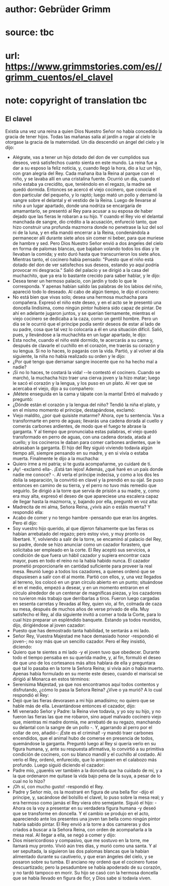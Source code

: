# author: Gebrüder Grimm
# source: tbc
# url: https://www.grimmstories.com/es//grimm_cuentos/el_clavel
# note: copyright of translation tbc

## El clavel 

Existía una vez una reina a quien Dios Nuestro Señor no había concedido
la gracia de tener hijos. Todas las mañanas salía al jardín a rogar al
cielo le otorgase la gracia de la maternidad. Un día descendió un ángel
del cielo y le dijo:
- Alégrate, vas a tener un hijo dotado del don de ver cumplidos sus
deseos, verá satisfechos cuanto sienta en este mundo.
La reina fue a dar a su esposo la feliz noticia, y, cuando llegó la
hora, dio a luz un hijo, con gran alegría del Rey.
Cada mañana iba la Reina al parque con el niño, y se lavaba allí en una
cristalina fuente. Ocurrió un día, cuando el niño estaba ya crecidito,
que, teniéndolo en el regazo, la madre se quedó dormida. Entonces se
acercó el viejo cocinero, que conocía el don particular del pequeño, y
lo raptó; luego mató un pollo y derramó la sangre sobre el delantal y el
vestido de la Reina. Luego de llevarse al niño a un lugar apartado,
donde una nodriza se encargaría de amamantarlo, se presentó al Rey para
acusar a su esposa de haber dejado que las fieras le robaran a su hijo.
Y cuando el Rey vio el delantal manchada de sangre, dio crédito a la
acusación, enfureció tanto, que hizo construir una profunda mazmorra
donde no penetrase la luz del sol ni de la luna, y en ella mandó
encerrar a la Reina, condenándola a permanecer allí durante siete años
sin comer ni beber, para que muriese de hambre y sed. Pero Dios Nuestro
Señor envió a dos ángeles del cielo en forma de palomas blancas, que
bajaban volando todos los días y le llevaban la comida; y esto duró
hasta que transcurrieron los siete años.
Mientras tanto, el cocinero había pensado: "Puesto que el niño está
dotado del don de ver satisfechos sus deseos, estando yo aquí podría
provocar mi desgracia." Salió del palacio y se dirigió a la casa del
muchachito, que ya era lo bastante crecido para saber hablar, y le
dijo:
- Desea tener un hermoso palacio, con jardín y todo lo que le
corresponda.
Y apenas habían salido las palabras de los labios del niño, apareció
todo lo deseado. Al cabo de algún tiempo, le dijo el cocinero:
- No está bien que vivas solo; desea una hermosa muchacha para
compañera.
Expresó el niño este deseo, y en el acto se le presentó una doncella
lindísima, como ningún pintor hubiera sido capaz de pintar. De ahí en
adelante jugaron juntos, y se querían tiernamente, mientras el viejo
cocinero se dedicaba a la caza, como un gentil hombre. Pero un día se le
ocurrió que el príncipe podía sentir deseos de estar al lado de su
padre, cosa que tal vez lo colocaría a él en una situación difícil.
Salió, pues, y llevándose a la muchachita en un lugar apartado, le
dijo:
- Esta noche, cuando el niño esté dormido, te acercarás a su cama y,
después de clavarle el cuchillo en el corazón, me traerás su corazón y
su lengua. Si no lo haces, lo pagarás con la vida.
Partió, y al volver al día siguiente, la niña no había realizado su
orden y le dijo:
- ¿Por qué tengo que derramar sangre inocente que no ha hecho mal a
nadie?
- ¡Si no lo haces, te costará la vida! --le contestó el cocinero.
Cuando se marchó, la muchacha hizo traer una cierva joven y la hizo
matar; luego le sacó el corazón y la lengua, y los puso en un plato. Al
ver que se acercaba el viejo, dijo a su compañero:
- ¡Métete enseguida en la cama y tápate con la manta!
Entró el malvado y preguntó:
- ¿Dónde están el corazón y la lengua del niño?
Tendió la niña el plato, y en el mismo momento el príncipe,
destapándose, exclamó:
- Viejo maldito, ¿por qué quisiste matarme? Ahora, oye tu sentencia. Vas
a transformarte en perro de aguas; llevarás una cadena dorada al cuello
y comerás carbones ardientes, de modo que el fuego te abrase la
garganta.
Y al tiempo que pronunciaba estas palabras, el viejo quedó transformado
en perro de aguas, con una cadena dorada, atada al cuello; y los
cocineros le daban para comer carbones ardientes, que le abrasaban la
garganta.
El hijo del Rey siguió viviendo todavía algún tiempo allí, siempre
pensando en su madre, y en si vivía o estaba muerta. Finalmente le dijo
a la muchacha:
- Quiero irme a mi patria; si te gusta acompañarme, yo cuidaré de ti.
- ¡Ay! -exclamó ella-. ¡Está tan lejos! Además, ¿qué haré en un país
donde nadie me conoce? -. Al verla el príncipe indecisa, y como a los
dos les dolía la separación, la convirtió en clavel y la prendió en su
ojal.
Se puso entonces en camino de su tierra, y el perro no tuvo más remedio
que seguirlo. Se dirigió a la torre que servía de prisión a su madre, y,
como era muy alta, expresó el deseo de que apareciese una escalera capaz
de llegar hasta la mazmorra, y, bajando por ella, preguntó en voz alta:
- Madrecita de mi alma, Señora Reina, ¿vivís aún o estáis muerta?
Y respondió ella:
- Acabo de comer y no tengo hambre -pensando que eran los ángeles.
Pero él dijo:
- Soy vuestro hijo querido, al que dijeron falsamente que las fieras os
habían arrebatado del regazo; pero estoy vivo, y muy pronto os
libertaré.
Y, volviendo a salir de la torre, se encaminó al palacio del Rey, su
padre, donde se hizo anunciar como un cazador forastero, que solicitaba
ser empleado en la corte. El Rey aceptó sus servicios, a condición de
que fuera un hábil cazador y supiera encontrar caza mayor, pues en todo
el reino no la había habido nunca. El cazador prometió proporcionarle en
cantidad suficiente para proveer la real mesa. Reunió luego a todos los
cazadores, a quienes ordenó que se dispusiesen a salir con él al monte.
Partió con ellos, y, una vez llegados al terreno, los colocó en un gran
círculo abierto en un punto; situándose él en el medio, empezó a desear,
y en un momento entraron en el círculo alrededor de un centenar de
magníficas piezas, y los cazadores no tuvieron más trabajo que
derribarlas a tiros. Fueron luego cargadas en sesenta carretas y
llevadas al Rey, quien vio, al fin, colmada de caza su mesa, después de
muchos años de verse privado de ella.
Muy satisfecho el Rey, al día siguiente invitó a comer a toda la Corte,
para lo cual hizo preparar un espléndido banquete.
Estando ya todos reunidos, dijo, dirigiéndose al joven cazador:
- Puesto que has demostrado tanta habilidad, te sentarás a mi lado.
- Señor Rey, Vuestra Majestad me hace demasiado honor -respondió el
joven-; no soy más que un sencillo cazador.
Pero el Rey insistió, diciendo:
- Quiero que te sientes a mi lado -y el joven tuvo que obedecer. Durante
todo el tiempo pensaba en su querida madre, y, al fin, formuló el deseo
de que uno de los cortesanos más altos hablara de ella y preguntara qué
tal lo pasaba en la torre la Señora Reina; si vivía aún o había muerto.
Apenas había formulado en su mente este deseo, cuando el mariscal se
dirigió al Monarca en estos términos:
- Serenísima Majestad, ya que nos encontramos aquí todos contentos y
disfrutando, ¿cómo lo pasa la Señora Reina? ¿Vive o ya murió?
A lo cual respondió el Rey:
- Dejó que las fieras devorasen a mi hijo amadísimo; no quiero que se
hable más de ella.
Levantándose entonces el cazador, dijo:
- Mí venerado Señor y Padre: la Reina vive todavía, y yo soy su hijo, y
no fueron las fieras las que me robaron, sino aquel malvado cocinero
viejo que, mientras mi madre dormía, me arrebató de su regazo, manchando
su delantal con la sangre de un pollo -. Y, agarrando al perro por el
collar de oro, añadió-: ¡Éste es el criminal! -y mandó traer carbones
encendidos, que el animal hubo de comerse en presencia de todos,
quemándose la garganta. Preguntó luego al Rey si quería verlo en su
figura humana, y, ante su respuesta afirmativa, lo convirtió a su
primitiva condición de cocinero, con su blanco mandil y el cuchillo al
costado. Al verlo el Rey, ordenó, enfurecido, que lo arrojasen en el
calabozo más profundo. Luego siguió diciendo el cazador:
- Padre mío, ¿queréis ver también a la doncella que ha cuidado de mí, y
a la que ordenaron me quitase la vida bajo pena de la suya, a pesar de
lo cual no lo hizo?
- ¡Oh sí, con mucho gusto! -respondió el Rey.
- Padre y Señor mío, os la mostraré en figura de una bella flor -dijo el
príncipe, y, sacándose del bolsillo el clavel, lo puso sobre la mesa
real; y era hermoso como jamás el Rey viera otro semejante. Siguió el
hijo: - Ahora os la voy a presentar en su verdadera figura humana -y
deseó que se transforme en doncella. Y el cambio se produjo en el acto,
apareciendo ante los presentes una joven tan bella como ningún pintor
habría sabido pintar.
El Rey envió a la torre a dos camareras y dos criados a buscar a la
Señora Reina, con orden de acompañarla a la mesa real. Al llegar a ella,
se negó a comer y dijo:
- Dios misericordioso y compasivo, que me sostuvo en la torre, me
llamará muy pronto.
Vivió aún tres días, y murió como una santa. Y al ser sepultada, la
siguieron las dos palomas blancas que la habían alimentado durante su
cautiverio, y que eran ángeles del cielo, y se posaron sobre su tumba.
El anciano rey ordenó que el cocinero fuese descuartizado; pero la
pesadumbre se había apoderado de su corazón, y no tardó tampoco en
morir. Su hijo se casó con la hermosa doncella que se había llevado en
figura de flor, y Dios sabe si todavía viven.
